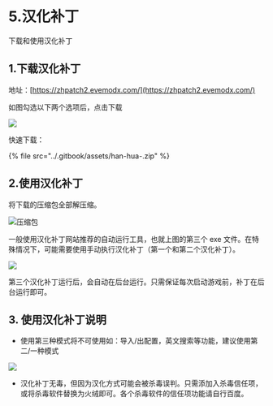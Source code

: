 # 5.汉化补丁

下载和使用汉化补丁

## 1.下载汉化补丁

地址：[https://zhpatch2.evemodx.com/](https://zhpatch2.evemodx.com/)

如图勾选以下两个选项后，点击下载

![](../.gitbook/assets/snipaste_2020-08-15_11-30-58.png)

快速下载：

{% file src="../.gitbook/assets/han-hua-.zip" %}

## 2.使用汉化补丁

将下载的压缩包全部解压缩。

![&#x538B;&#x7F29;&#x5305;](../.gitbook/assets/snipaste_2020-08-15_11-31-59.png)

一般使用汉化补丁网站推荐的自动运行工具，也就上图的第三个 exe 文件。在特殊情况下，可能需要使用手动执行汉化补丁（第一个和第二个汉化补丁）。

![](../.gitbook/assets/snipaste_2020-08-15_11-31-48.png)

第三个汉化补丁运行后，会自动在后台运行。只需保证每次启动游戏前，补丁在后台运行即可。

## 3. 使用汉化补丁说明

* 使用第三种模式将不可使用如：导入/出配置，英文搜索等功能，建议使用第二/一种模式

![](../.gitbook/assets/snipaste_2020-08-15_11-36-21.png)

* 汉化补丁无毒，但因为汉化方式可能会被杀毒误判。只需添加入杀毒信任项，或将杀毒软件替换为火绒即可。各个杀毒软件的信任项功能请自行百度。

